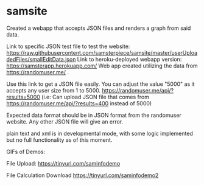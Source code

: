# samsite
Created a webapp that accepts JSON files and renders a graph from said data.

Link to specific JSON test file to test the website: https://raw.githubusercontent.com/samsterpiece/samsite/master/userUploadedFiles/smallEditData.json
Link to heroku-deployed webapp version:  https://samsterapp.herokuapp.com/
Web app created utilizing the data from https://randomuser.me/ .

Use this link to get a JSON file easily. You can adjust the value "5000" as it accepts any user size from 1 to 5000. https://randomuser.me/api/?results=5000 (i.e: Can upload JSON file that comes from https://randomuser.me/api/?results=400 instead of 5000)

Expected data format should be in JSON format from the randomuser website. Any other JSON file will give an error.


plain text and xml is in developmental mode, with some logic implemented but no full functionality as of this moment. 

GIFs of Demos: 

File Upload:
https://tinyurl.com/saminfodemo 

File Calculation Download
https://tinyurl.com/saminfodemo2
